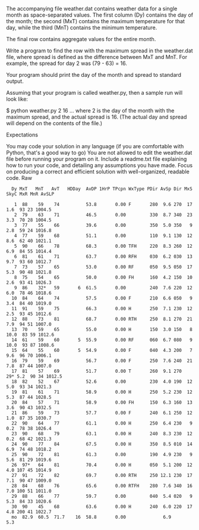 The accompanying file weather.dat contains weather data for a single month as space-separated values. The first column (Dy) contains the day of the month; the second (MxT) contains the maximum temperature for that day, while the third (MnT) contains the minimum temperature.

The final row contains aggregate values for the entire month.

Write a program to find the row with the maximum spread in the weather.dat file, where spread is defined as the difference between MxT and MnT. For example, the spread for day 2 was (79 - 63) = 16.

Your program should print the day of the month and spread to standard output.

Assuming that your program is called weather.py, then a sample run will look like:

$ python weather.py
2 16
… where 2 is the day of the month with the maximum spread, and the actual spread is 16. (The actual day and spread will depend on the contents of the file.)

Expectations

You may code your solution in any language (if you are comfortable with Python, that's a good way to go)
You are not allowed to edit the weather.dat file before running your program on it.
Include a readme.txt file explaining how to run your code, and detailing any assumptions you have made.
Focus on producing a correct and efficient solution with well-organized, readable code.
Raw

``` plain
  Dy MxT   MnT   AvT   HDDay  AvDP 1HrP TPcpn WxType PDir AvSp Dir MxS SkyC MxR MnR AvSLP

   1  88    59    74          53.8       0.00 F       280  9.6 270  17  1.6  93 23 1004.5
   2  79    63    71          46.5       0.00         330  8.7 340  23  3.3  70 28 1004.5
   3  77    55    66          39.6       0.00         350  5.0 350   9  2.8  59 24 1016.8
   4  77    59    68          51.1       0.00         110  9.1 130  12  8.6  62 40 1021.1
   5  90    66    78          68.3       0.00 TFH     220  8.3 260  12  6.9  84 55 1014.4
   6  81    61    71          63.7       0.00 RFH     030  6.2 030  13  9.7  93 60 1012.7
   7  73    57    65          53.0       0.00 RF      050  9.5 050  17  5.3  90 48 1021.8
   8  75    54    65          50.0       0.00 FH      160  4.2 150  10  2.6  93 41 1026.3
   9  86    32*   59       6  61.5       0.00         240  7.6 220  12  6.0  78 46 1018.6
  10  84    64    74          57.5       0.00 F       210  6.6 050   9  3.4  84 40 1019.0
  11  91    59    75          66.3       0.00 H       250  7.1 230  12  2.5  93 45 1012.6
  12  88    73    81          68.7       0.00 RTH     250  8.1 270  21  7.9  94 51 1007.0
  13  70    59    65          55.0       0.00 H       150  3.0 150   8 10.0  83 59 1012.6
  14  61    59    60       5  55.9       0.00 RF      060  6.7 080   9 10.0  93 87 1008.6
  15  64    55    60       5  54.9       0.00 F       040  4.3 200   7  9.6  96 70 1006.1
  16  79    59    69          56.7       0.00 F       250  7.6 240  21  7.8  87 44 1007.0
  17  81    57    69          51.7       0.00 T       260  9.1 270  29* 5.2  90 34 1012.5
  18  82    52    67          52.6       0.00         230  4.0 190  12  5.0  93 34 1021.3
  19  81    61    71          58.9       0.00 H       250  5.2 230  12  5.3  87 44 1028.5
  20  84    57    71          58.9       0.00 FH      150  6.3 160  13  3.6  90 43 1032.5
  21  86    59    73          57.7       0.00 F       240  6.1 250  12  1.0  87 35 1030.7
  22  90    64    77          61.1       0.00 H       250  6.4 230   9  0.2  78 38 1026.4
  23  90    68    79          63.1       0.00 H       240  8.3 230  12  0.2  68 42 1021.3
  24  90    77    84          67.5       0.00 H       350  8.5 010  14  6.9  74 48 1018.2
  25  90    72    81          61.3       0.00         190  4.9 230   9  5.6  81 29 1019.6
  26  97*   64    81          70.4       0.00 H       050  5.1 200  12  4.0 107 45 1014.9
  27  91    72    82          69.7       0.00 RTH     250 12.1 230  17  7.1  90 47 1009.0
  28  84    68    76          65.6       0.00 RTFH    280  7.6 340  16  7.0 100 51 1011.0
  29  88    66    77          59.7       0.00         040  5.4 020   9  5.3  84 33 1020.6
  30  90    45    68          63.6       0.00 H       240  6.0 220  17  4.8 200 41 1022.7
  mo  82.9  60.5  71.7    16  58.8       0.00              6.9          5.3

```